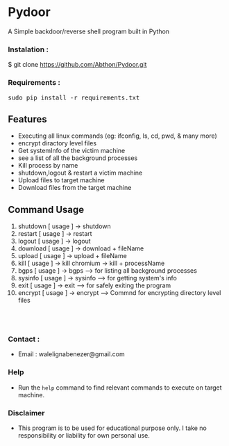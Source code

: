 # Pydoor
A Simple backdoor/reverse shell program built in Python
<br>
### Instalation :

$ git clone https://github.com/Abthon/Pydoor.git
<br>
### Requirements :

<pre>
sudo pip install -r requirements.txt
</pre>

## Features

* Executing all linux commands (eg: ifconfig, ls, cd, pwd, & many more)
* encrypt diractory level files 
* Get systemInfo of the victim machine
* see a list of all the background processes
* Kill process by name
* shutdown,logout & restart a victim machine
* Upload files to target machine
* Download files from the target machine

## Command Usage

1) shutdown [ usage ] -> shutdown
2) restart  [ usage ] -> restart
3) logout   [ usage ] -> logout
4) download [ usage ] -> download + fileName
5) upload   [ usage ] -> upload + fileName
6) kill     [ usage ] -> kill chromium   -> kill + processName
7) bgps     [ usage ] -> bgps --> for listing all background processes
8) sysinfo  [ usage ] -> sysinfo --> for getting system's info
9) exit     [ usage ] -> exit --> for safely exiting the program
10) encrypt [ usage ] -> encrypt --> Commnd for encrypting directory level files

<br>
<br>

### Contact :
<ul>
  <li> Email : walelignabenezer@gmail.com</li>
</ul>

### Help

* Run the `help` command to find relevant commands to execute on target machine.

### Disclaimer

* This program is to be used for educational purpose only. I take no responsibility or liability for own personal use.
